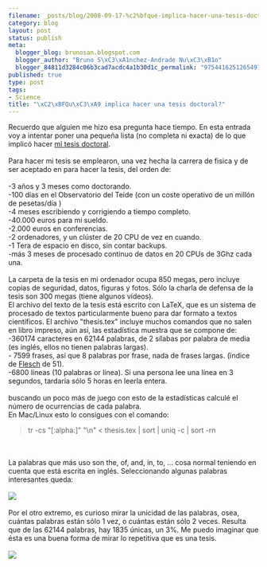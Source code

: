 ```yaml
--- 
filename: _posts/blog/2008-09-17-%c2%bfque-implica-hacer-una-tesis-doctoral.md
category: blog
layout: post
status: publish
meta: 
  blogger_blog: brunosan.blogspot.com
  blogger_author: "Bruno S\xC3\xA1nchez-Andrade Nu\xC3\xB1o"
  blogger_84811d3284c06b3cad7acdc4a1b30d1c_permalink: "975441625126549793"
published: true
type: post
tags: 
- Science
title: "\xC2\xBFQu\xC3\xA9 implica hacer una tesis doctoral?"
---
```

Recuerdo que alguien me hizo esa pregunta hace tiempo. En esta entrada voy a intentar poner una pequeña lista (no completa ni exacta) de lo que implicó hacer <a href="https://www.astro.physik.uni-goettingen.de/~bruno/thesis/Thesis-brunosan.zip">mi tesis doctoral</a>.<br /><br />Para hacer mi tesis se emplearon, una vez hecha la carrera de fisica y de ser aceptado en para hacer la tesis, del orden de:<br /><br />-3 años y 3 meses como doctorando.<br />-100 días en el Observatorio del Teide (con un coste operativo de un millón de pesetas/día )<br />-4 meses escribiendo y corrigiendo a tiempo completo.<br />-40.000 euros para mi sueldo.<br />-2.000 euros en conferencias.<br />-2 ordenadores, y un clúster de 20 CPU de vez en cuando.<br />-1 Tera de espacio en disco, sin contar backups.<br />-más 3 meses de procesado continuo de datos en 20 CPUs de 3Ghz cada una.<br /><br />La carpeta de la tesis en mi ordenador ocupa 850 megas, pero incluye copias de seguridad, datos, figuras y fotos. Sólo la charla de defensa de la tesis son 300 megas (tiene algunos vídeos).<br />El archivo del texto de la tesis está escrito con LaTeX, que es un sistema de procesado de textos particularmente bueno para dar formato a textos científicos. El archivo "thesis.tex" incluye muchos comandos que no salen en libro impreso, aún asi, las estadística muestra que se compone de:<br />-360174 caracteres en 62144 palabras, de 2 sílabas por palabra de media (es inglés, ellos no tienen palabras largas).<br />- 7599 frases, así que 8 palabras por frase, nada de frases largas. (ïndice de <a href="https://en.wikipedia.org/wiki/Flesch-Kincaid_Readability_Test">Flesch</a> de 51).<br />-6800 líneas (10 palabras or línea). Si una persona lee una línea en 3 segundos, tardaría sólo 5 horas en leerla entera.<br /><br />buscando un poco más de juego con esto de la estadísticas calculé el número de ocurrencias de cada palabra.<br />En Mac/Linux esto lo consigues con el comando:<br /><blockquote>tr -cs "[:alpha:]" "\n" &lt; thesis.tex | sort | uniq -c | sort -rn</blockquote> <br /><br />La palabras que más uso son the, of, and, in, to, ... cosa normal teniendo en cuenta que está escrita en inglés. Seleccionando algunas palabras interesantes queda:<br /><br /><a href="https://nasonurb.files.wordpress.com/2008/09/picture121.jpg"><img src="https://nasonurb.files.wordpress.com/2008/09/picture121.jpg?w=300" border="0" /></a><br /><br />Por el otro extremo, es curioso mirar la unicidad de las palabras, osea, cuántas palabras están sólo 1 vez, o cuántas están sólo 2 veces. Resulta que de las 62144 palabras, hay 1835 únicas, un 3%. Me puedo imaginar que ésta es una buena forma de mirar lo repetitiva que es una tesis.<br /><br /><a href="https://nasonurb.files.wordpress.com/2008/09/picture3.jpg"><img src="https://nasonurb.files.wordpress.com/2008/09/picture3.jpg?w=300" border="0" /></a>

